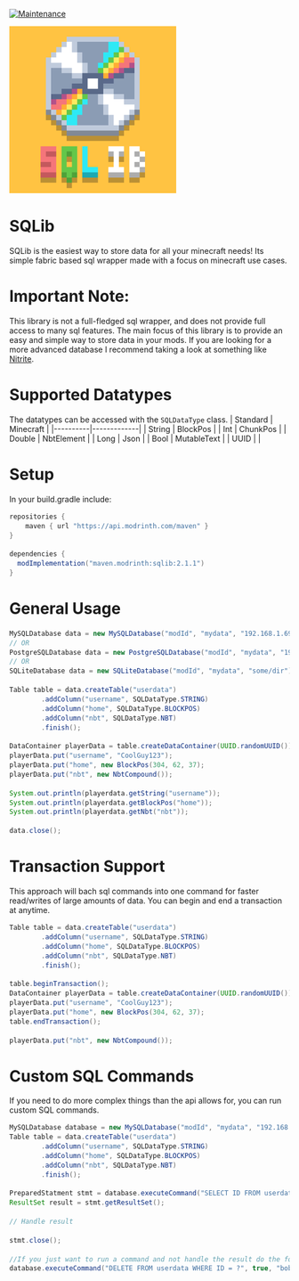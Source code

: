 [![Maintenance](https://img.shields.io/badge/Maintained%3F-yes-green.svg)](https://GitHub.com/Naereen/StrapDown.js/graphs/commit-activity)

<img src="https://raw.githubusercontent.com/MrNavaStar/SQLib/master/src/main/resources/assets/sqlib/icon.png" width="300" height="300">

# SQLib
SQLib is the easiest way to store data for all your minecraft needs! Its simple fabric based sql wrapper made with a focus on minecraft use cases.

# Important Note:
This library is not a full-fledged sql wrapper, and does not provide full access to many sql features. 
The main focus of this library is to provide an easy and simple way to store data in your mods.
If you are looking for a more advanced database I recommend taking a look at something like [Nitrite](https://github.com/nitrite/nitrite-java).

# Supported Datatypes
The datatypes can be accessed with the `SQLDataType` class.
| Standard | Minecraft   | 
|----------|-------------|
| String   | BlockPos    |
| Int      | ChunkPos    |
| Double   | NbtElement  |
| Long     | Json        |
| Bool     | MutableText |
| UUID     |             |

# Setup
In your build.gradle include:
``` gradle
repositories {
    maven { url "https://api.modrinth.com/maven" }
}

dependencies {
  modImplementation("maven.modrinth:sqlib:2.1.1")
}
```
# General Usage
```java
MySQLDatabase data = new MySQLDatabase("modId", "mydata", "192.168.1.69", "3306", "cooluser", "radman");
// OR
PostgreSQLDatabase data = new PostgreSQLDatabase("modId", "mydata", "192.168.1.69", "3306", "cooluser", "radman");
// OR
SQLiteDatabase data = new SQLiteDatabase("modId", "mydata", "some/dir");

Table table = data.createTable("userdata")
        .addColumn("username", SQLDataType.STRING)
        .addColumn("home", SQLDataType.BLOCKPOS)
        .addColumn("nbt", SQLDataType.NBT)
        .finish();
        
DataContainer playerData = table.createDataContainer(UUID.randomUUID());
playerData.put("username", "CoolGuy123");
playerData.put("home", new BlockPos(304, 62, 37);
playerData.put("nbt", new NbtCompound());

System.out.println(playerdata.getString("username"));
System.out.println(playerdata.getBlockPos("home"));
System.out.println(playerdata.getNbt("nbt"));

data.close();
```
# Transaction Support
This approach will bach sql commands into one command for faster read/writes of large amounts of data. You can begin and end a transaction at anytime.
```java
Table table = data.createTable("userdata")
        .addColumn("username", SQLDataType.STRING)
        .addColumn("home", SQLDataType.BLOCKPOS)
        .addColumn("nbt", SQLDataType.NBT)
        .finish();

table.beginTransaction();
DataContainer playerData = table.createDataContainer(UUID.randomUUID());
playerData.put("username", "CoolGuy123");
playerData.put("home", new BlockPos(304, 62, 37);
table.endTransaction();

playerData.put("nbt", new NbtCompound());
```
# Custom SQL Commands
If you need to do more complex things than the api allows for, you can run custom SQL commands.
```java
MySQLDatabase database = new MySQLDatabase("modId", "mydata", "192.168.1.69", "3306", "cooluser", "radman");
Table table = data.createTable("userdata")
        .addColumn("username", SQLDataType.STRING)
        .addColumn("home", SQLDataType.BLOCKPOS)
        .addColumn("nbt", SQLDataType.NBT)
        .finish();

PreparedStatment stmt = database.executeCommand("SELECT ID FROM userdata WHERE username = ?", false, "bobross");
ResultSet result = stmt.getResultSet();

// Handle result

stmt.close();

//If you just want to run a command and not handle the result do the following. It will autoclose for you.
database.executeCommand("DELETE FROM userdata WHERE ID = ?", true, "bobross");
```
